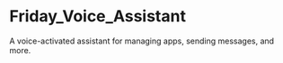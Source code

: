# Friday_Voice_Assistant
A voice-activated assistant for managing apps, sending messages, and more.
